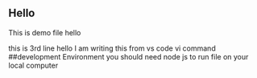 ## Hello
This is demo file
hello 

this is 3rd line
hello I am writing this from vs code vi command
##development Environment
you should need node js to run 
file on your local computer
